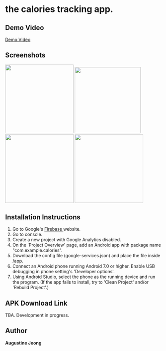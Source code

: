 # the calories tracking app.

## Demo Video
<a href="https://youtu.be/B8dr2ezkFtc"> Demo Video</a>

## Screenshots 
<div>
<img src="https://user-images.githubusercontent.com/14143525/82997514-514e2d00-9fbb-11ea-8c90-dc57e72863f8.png" width="220.35">
<img src="https://user-images.githubusercontent.com/14143525/82997519-5317f080-9fbb-11ea-8a7a-668dd1f3894a.png" width="211.7">
<img src="https://user-images.githubusercontent.com/14143525/82997523-54491d80-9fbb-11ea-8051-8537e0ef6491.png" width="220">
<img src="https://user-images.githubusercontent.com/14143525/82997527-54e1b400-9fbb-11ea-893a-c6044c795c3c.png" width="220.3">

## Installation Instructions
1. Go to Google's <a href="https://firebase.google.com/"> Firebase </a>website.<br/>
2. Go to console. <br/>
3. Create a new project with Google Analytics disabled. <br/>
4. On the 'Project Overview' page, add an Android app with package name "com.example.calories".
5. Download the config file (google-services.json) and place the file inside /app.
6. Connect an Android phone running Android 7.0 or higher. Enable USB debugging in phone setting's 'Developer options'.
7. Using Android Studio, select the phone as the running device and run the program. (If the app fails to install, try to 'Clean Project' and/or 'Rebuild Project'.) 

## APK Download Link
TBA. Development in progress.

## Author
**Augustine Jeong**
